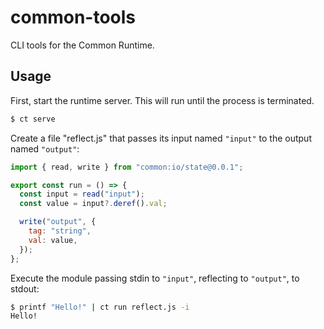 # common-tools

CLI tools for the Common Runtime.

## Usage

First, start the runtime server. This will run until the process is terminated.

```bash
$ ct serve
```

Create a file "reflect.js" that passes its input named `"input"` to the output named `"output"`:

```js
import { read, write } from "common:io/state@0.0.1";

export const run = () => {
  const input = read("input");
  const value = input?.deref().val;

  write("output", {
    tag: "string",
    val: value,
  });
};
```

Execute the module passing stdin to `"input"`, reflecting to `"output"`, to stdout:

```bash
$ printf "Hello!" | ct run reflect.js -i
Hello!
```
